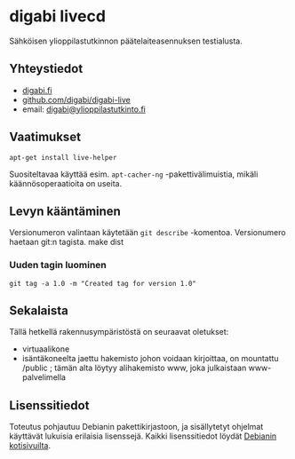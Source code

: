 digabi livecd
================================
Sähköisen ylioppilastutkinnon päätelaiteasennuksen testialusta.

## Yhteystiedot
 * [digabi.fi](http://digabi.fi/)
 * [github.com/digabi/digabi-live](https://github.com/digabi/digabi-live)
 * email: [digabi@ylioppilastutkinto.fi](mailto:digabi@ylioppilastutkinto.fi)

## Vaatimukset
    apt-get install live-helper

Suositeltavaa käyttää esim. `apt-cacher-ng` -pakettivälimuistia, mikäli käännösoperaatioita on useita.

## Levyn kääntäminen
Versionumeron valintaan käytetään `git describe` -komentoa. Versionumero haetaan git:n tagista.
    make dist

### Uuden tagin luominen
    git tag -a 1.0 -m "Created tag for version 1.0"


## Sekalaista
Tällä hetkellä rakennusympäristöstä on seuraavat oletukset:

 * virtuaalikone
 * isäntäkoneelta jaettu hakemisto johon voidaan kirjoittaa, on mountattu /public ; tämän alta löytyy alihakemisto www, joka julkaistaan www-palvelimella

## Lisenssitiedot
Toteutus pohjautuu Debianin pakettikirjastoon, ja sisällytetyt ohjelmat käyttävät lukuisia erilaisia lisenssejä. Kaikki lisenssitiedot löydät [Debianin kotisivuilta](http://www.debian.org/legal/licenses/).
